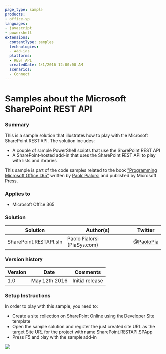 ```yaml
---
page_type: sample
products:
- office-sp
languages:
- javascript
- powershell
extensions:
  contentType: samples
  technologies:
  - Add-ins
  platforms:
  - REST API
  createdDate: 1/1/2016 12:00:00 AM
  scenarios:
  - Connect
---
```

# Samples about the Microsoft SharePoint REST API

### Summary ###
This is a sample solution that illustrates how to play with the Microsoft SharePoint REST API.
The solution includes:
* A couple of sample PowerShell scripts that use the SharePoint REST API
* A SharePoint-hosted add-in that uses the SharePoint REST API to play with lists and libraries

This sample is part of the code samples related to the book ["Programming Microsoft Office 365"](https://www.microsoftpressstore.com/store/programming-microsoft-office-365-includes-current-book-9781509300914) written by [Paolo Pialorsi](https://twitter.com/PaoloPia) and published by Microsoft Press.

### Applies to ###
-  Microsoft Office 365

### Solution ###
Solution | Author(s) | Twitter
---------|-----------|--------
SharePoint.RESTAPI.sln | Paolo Pialorsi (PiaSys.com) | [@PaoloPia](https://twitter.com/PaoloPia)

### Version history ###
Version  | Date | Comments
---------| -----| --------
1.0  | May 12th 2016 | Initial release

### Setup Instructions ###
In order to play with this sample, you need to:

-  Create a site collection on SharePoint Online using the Developer Site template
-  Open the sample solution and register the just created site URL as the target Site URL for the project with name SharePoint.RESTAPI.SPApp 
-  Press F5 and play with the sample add-in

 
<img src="https://telemetry.sharepointpnp.com/pnp/samples/SharePoint.RESTAPI" />